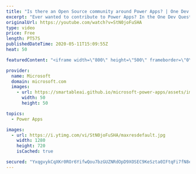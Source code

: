 ```yaml
---
title: "Is there an Open Source community around Power Apps? | One Dev Question: Dona Sarkar"
excerpt: "Ever wanted to contribute to Power Apps? In the One Dev Question series, Principal Cloud Advocate Dona Sarkar shares how you can contribute to Power Apps. #poweraddicts   For more information, visit: https://powerusers.microsoft.com/?WT.mc_id=onedevquestion-c9-donasa   Try Azure for free: https://aka.ms/TryAzure7"
originalUrl: https://youtube.com/watch?v=StN0joFuSHA
type: video
price: Free
length: PT57S
publishedDateTime: 2020-05-11T15:09:55Z
heat: 50

featuredContent: "<iframe width=\"800\" height=\"500\" frameborder=\"0\" src=\"https://www.youtube.com/embed/StN0joFuSHA\" allow=\"accelerometer; autoplay; encrypted-media; gyroscope; picture-in-picture\" allowfullscreen></iframe>"

provider:
  name: Microsoft
  domain: microsoft.com
  images:
    - url: https://smartableai.github.io/microsoft-power-apps/assets/images/organizations/microsoft.com-50x50.jpg
      width: 50
      height: 50

topics:
  - Power Apps

images:
  - url: https://i.ytimg.com/vi/StN0joFuSHA/maxresdefault.jpg
    width: 1280
    height: 720
    isCached: true

secured: "YxqgvykCqXKr0ROr6YifwQou7bzGUZNRdOpD9XOSEC9KeSzta0IFtqFi7fN8e2yGlkcxfstU/4TJ5C9VL90tLvfbkFbvIUE0bR/dAW7aw1SCy1th1LfFf8S6kpum3sG/ZlJK9RgictTiJC5RvBzUzZXNaoRRNDzTWkd6lZx/QAq2OhHHrg2k5yiEeHR1Y/k7NHAtOdzUpvFOuhpcYKfWw4Ue4CpnZha27i4II88yEHftIz+5OvnjBb2Gd22hMiMhKyxii4XGkHEY9ug9k4ZxiBPL62qRN3sKEWF/+z9LVvN3VrBqskG63BFcgl0QHArxuwJy7diqx8Zvep2hwEAxNgV7dOLOsbxW6dpYwx+hzfimIv/xPva0kPUtUz5Gm6GKAQrhgc+cLWGah1EySssxcarrZwiTwGN3biMbMPXMRvg=;P01XmgF1BYuA/KGEau8LJg=="
---
```


